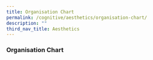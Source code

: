 ```yaml
---
title: Organisation Chart
permalink: /cognitive/aesthetics/organisation-chart/
description: ""
third_nav_title: Aesthetics
---
```

### **Organisation Chart**
